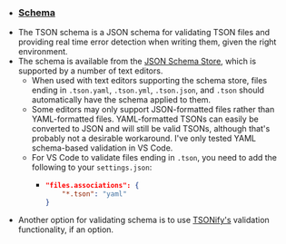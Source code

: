 - ### [Schema](https://github.com/spectral-discord/TSON/blob/main/schema/tson.json)
- The TSON schema is a JSON schema for validating TSON files and providing real time error detection when writing them, given the right environment.
- The schema is available from the [JSON Schema Store](https://www.schemastore.org/json/), which is supported by a number of text editors.
	- When used with text editors supporting the schema store, files ending in `.tson.yaml`, `.tson.yml`, `.tson.json`, and `.tson` should automatically have the schema applied to them.
	- Some editors may only support JSON-formatted files rather than YAML-formatted files. YAML-formatted TSONs can easily be converted to JSON and will still be valid TSONs, although that's probably not a desirable workaround. I've only tested YAML schema-based validation in VS Code.
	- For VS Code to validate files ending in `.tson`, you need to add the following to your `settings.json`:
		- ```json
		  "files.associations": {
		      "*.tson": "yaml"
		  }
		  ```
- Another option for validating schema is to use [TSONify's]([[TSONify]]) validation functionality, if an option.